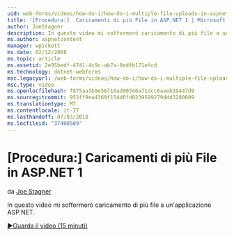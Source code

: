 ```yaml
---
uid: web-forms/videos/how-do-i/how-do-i-multiple-file-uploads-in-aspnet-1
title: '[Procedura:]  Caricamenti di più File in ASP.NET 1 | Microsoft Docs'
author: JoeStagner
description: In questo video mi soffermerò caricamento di più file a un'applicazione ASP.NET.
ms.author: aspnetcontent
manager: wpickett
ms.date: 02/12/2008
ms.topic: article
ms.assetid: 2e95bedf-4741-4c9c-ab7a-0edfb171efcd
ms.technology: dotnet-webforms
msc.legacyurl: /web-forms/videos/how-do-i/how-do-i-multiple-file-uploads-in-aspnet-1
msc.type: video
ms.openlocfilehash: f875aa3b9e56710ad90346a71dcc6aeeb19447d9
ms.sourcegitcommit: 953ff9ea4369f154d6fd0239599279ddd3280009
ms.translationtype: MT
ms.contentlocale: it-IT
ms.lasthandoff: 07/03/2018
ms.locfileid: "37400509"
---
```

<a name="how-do-i--multiple-file-uploads-in-aspnet-1"></a>[Procedura:]  Caricamenti di più File in ASP.NET 1
====================
da [Joe Stagner](https://github.com/JoeStagner)

In questo video mi soffermerò caricamento di più file a un'applicazione ASP.NET.

[&#9654;Guarda il video (15 minuti)](https://channel9.msdn.com/Blogs/ASP-NET-Site-Videos/how-do-i-multiple-file-uploads-in-aspnet-1)

